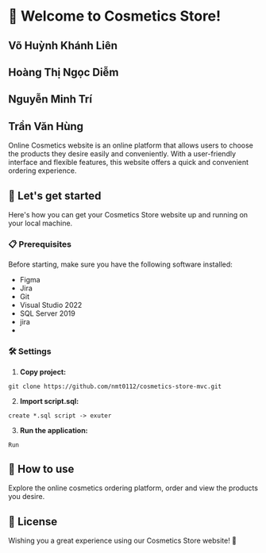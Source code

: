 # 🎉 Welcome to Cosmetics Store!

## Võ Huỳnh Khánh Liên
## Hoàng Thị Ngọc Diễm
## Nguyễn Minh Trí
## Trần Văn Hùng

Online Cosmetics website is an online platform that allows users to choose the products they desire easily and conveniently. With a user-friendly interface and flexible features, this website offers a quick and convenient ordering experience.

## 🚀 Let's get started

Here's how you can get your Cosmetics Store website up and running on your local machine.

### 📋 Prerequisites

Before starting, make sure you have the following software installed:
- Figma
- Jira
- Git
- Visual Studio 2022
- SQL Server 2019
- jira
- 

### 🛠️ Settings

1. **Copy project:**
```
git clone https://github.com/nmt0112/cosmetics-store-mvc.git
```

2. **Import script.sql:**
```
create *.sql script -> exuter
```

3. **Run the application:**
```
Run
```

## 🎯 How to use

Explore the online cosmetics ordering platform, order and view the products you desire.

## 📜 License

Wishing you a great experience using our Cosmetics Store website! 🎈
